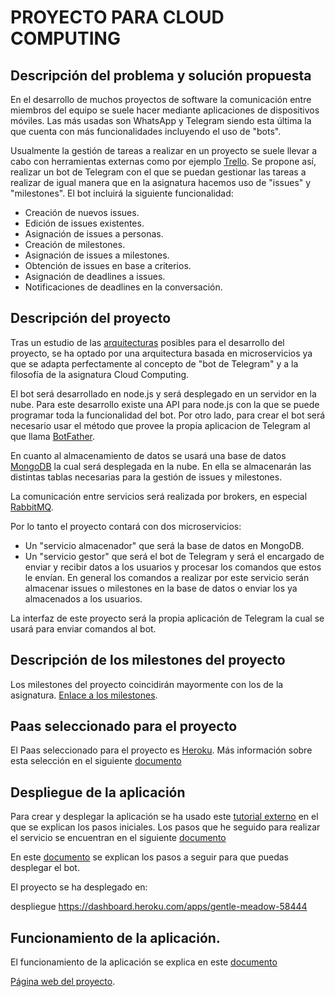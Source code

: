 # PROYECTO PARA CLOUD COMPUTING

## Descripción del problema y solución propuesta

En el desarrollo de muchos proyectos de software la comunicación entre miembros del equipo se suele hacer mediante aplicaciones de dispositivos móviles. Las más usadas son WhatsApp y Telegram siendo esta última la que cuenta con más funcionalidades incluyendo el uso de "bots".

Usualmente la gestión de tareas a realizar en un proyecto se suele llevar a cabo con herramientas externas como por ejemplo [Trello](https://trello.com/). Se propone así, realizar un bot de Telegram con el que se puedan gestionar las tareas a realizar de igual manera que en la asignatura hacemos uso de "issues" y "milestones". El bot incluirá la siguiente funcionalidad:

- Creación de nuevos issues.
- Edición de issues existentes.
- Asignación de issues a personas.
- Creación de milestones.
- Asignación de issues a milestones.
- Obtención de issues en base a criterios.
- Asignación de deadlines a issues.
- Notificaciones de deadlines en la conversación.



## Descripción del proyecto

Tras un estudio de las [arquitecturas](http://jj.github.io/CC/documentos/temas/Arquitecturas_para_la_nube) posibles para el desarrollo del proyecto, se ha optado por una arquitectura basada en microservicios ya que se adapta perfectamente al concepto de "bot de Telegram" y a la filosofía de la asignatura Cloud Computing.


El bot será desarrollado en node.js y será desplegado en un servidor en la nube. Para este desarrollo existe una API para node.js con la que se puede programar toda la funcionalidad del bot. Por otro lado, para crear el bot será necesario usar el método que provee la propia aplicacion de Telegram al que llama [BotFather](https://core.telegram.org/bots#6-botfather).

En cuanto al almacenamiento de datos se usará una base de datos [MongoDB](https://www.mongodb.com/es) la cual será desplegada en la nube. En ella se almacenarán las distintas tablas necesarias para la gestión de issues y milestones.

La comunicación entre servicios será realizada por brokers, en especial [RabbitMQ](https://www.rabbitmq.com/).

Por lo tanto el proyecto contará con dos microservicios:

- Un "servicio almacenador" que será la base de datos en MongoDB.
- Un "servicio gestor" que será el bot de Telegram y será el encargado de enviar y recibir datos a los usuarios y procesar los comandos que estos le envían. En general los comandos a realizar por este servicio serán almacenar issues o milestones en la base de datos o enviar los ya almacenados a los usuarios.

La interfaz de este proyecto será la propia aplicación de Telegram la cual se usará para enviar comandos al bot.

## Descripción de los milestones del proyecto

Los milestones del proyecto coincidirán mayormente con los de la asignatura. [Enlace a los milestones](https://github.com/adritake/CC_UGR_Personal/milestones).

## Paas seleccionado para el proyecto

El Paas seleccionado para el proyecto es [Heroku](https://www.heroku.com/). Más información sobre esta selección en el siguiente [documento](./docs/PaaS.md)

## Despliegue de la aplicación

Para crear y desplegar la aplicación se ha usado este [tutorial externo](https://hackernoon.com/host-a-python-telegram-bot-using-azure-in-30-minutes-58f246cedf23) en el que se explican los pasos iniciales. Los pasos que he seguido para realizar el servicio se encuentran en el siguiente [documento](./docs/Desarrollo.md)

En este [documento](./docs/Despliegue.md) se explican los pasos a seguir para que puedas desplegar el bot.

El proyecto se ha desplegado en:

despliegue https://dashboard.heroku.com/apps/gentle-meadow-58444

## Funcionamiento de la aplicación.

El funcionamiento de la aplicación se explica en este [documento](./docs/Funcionamiento.md)




[Página web del proyecto](https://adritake.github.io/CC_UGR_Personal/).

